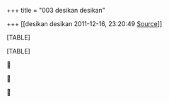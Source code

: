 +++
title = "003 desikan desikan"

+++
[[desikan desikan	2011-12-16, 23:20:49 [Source](https://groups.google.com/g/bvparishat/c/f_zr5lOSNCs)]]



[TABLE]

[TABLE]







